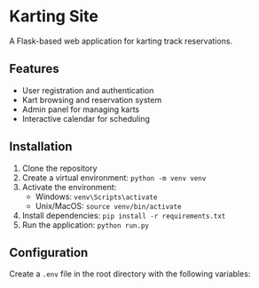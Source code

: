 # Karting Site

A Flask-based web application for karting track reservations.

## Features

- User registration and authentication
- Kart browsing and reservation system
- Admin panel for managing karts
- Interactive calendar for scheduling

## Installation

1. Clone the repository
2. Create a virtual environment: `python -m venv venv`
3. Activate the environment:
   - Windows: `venv\Scripts\activate`
   - Unix/MacOS: `source venv/bin/activate`
4. Install dependencies: `pip install -r requirements.txt`
5. Run the application: `python run.py`

## Configuration

Create a `.env` file in the root directory with the following variables:
